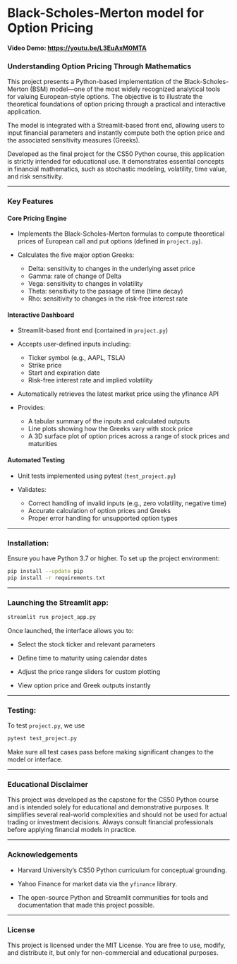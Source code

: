 
# Black-Scholes-Merton model for Option Pricing
#### Video Demo: <https://youtu.be/L3EuAxM0MTA>

### Understanding Option Pricing Through Mathematics

This project presents a Python-based implementation of the Black-Scholes-Merton (BSM) model—one of the most widely recognized analytical tools for valuing European-style options. The objective is to illustrate the theoretical foundations of option pricing through a practical and interactive application.

The model is integrated with a Streamlit-based front end, allowing users to input financial parameters and instantly compute both the option price and the associated sensitivity measures (Greeks).

Developed as the final project for the CS50 Python course, this application is strictly intended for educational use. It demonstrates essential concepts in financial mathematics, such as stochastic modeling, volatility, time value, and risk sensitivity.

---

### Key Features

#### Core Pricing Engine

- Implements the Black-Scholes-Merton formulas to compute theoretical prices of European call and put options (defined in `project.py`).

- Calculates the five major option Greeks:
  - Delta: sensitivity to changes in the underlying asset price
  - Gamma: rate of change of Delta
  - Vega: sensitivity to changes in volatility
  - Theta: sensitivity to the passage of time (time decay)
  - Rho: sensitivity to changes in the risk-free interest rate

#### Interactive Dashboard

- Streamlit-based front end (contained in `project.py`)

- Accepts user-defined inputs including:
  - Ticker symbol (e.g., AAPL, TSLA)
  - Strike price
  - Start and expiration date
  - Risk-free interest rate and implied volatility

- Automatically retrieves the latest market price using the yfinance API

- Provides:
  - A tabular summary of the inputs and calculated outputs
  - Line plots showing how the Greeks vary with stock price
  - A 3D surface plot of option prices across a range of stock prices and maturities

#### Automated Testing

- Unit tests implemented using pytest (`test_project.py`)

- Validates:
  - Correct handling of invalid inputs (e.g., zero volatility, negative time)
  - Accurate calculation of option prices and Greeks
  - Proper error handling for unsupported option types

---

### Installation:
Ensure you have Python 3.7 or higher. To set up the project environment:
```bash
pip install --update pip
pip install -r requirements.txt
```
---
### Launching the Streamlit app:
```bash
streamlit run project_app.py
```
Once launched, the interface allows you to:

- Select the stock ticker and relevant parameters

- Define time to maturity using calendar dates

- Adjust the price range sliders for custom plotting

- View option price and Greek outputs instantly
---
### Testing:
To test `project.py`, we use
```bash
pytest test_project.py
```
Make sure all test cases pass before making significant changes to the model or interface.

---
### Educational Disclaimer
This project was developed as the capstone for the CS50 Python course and is intended solely for educational and demonstrative purposes. It simplifies several real-world complexities and should not be used for actual trading or investment decisions. Always consult financial professionals before applying financial models in practice.

---
### Acknowledgements
- Harvard University’s CS50 Python curriculum for conceptual grounding.

- Yahoo Finance for market data via the `yfinance` library.

- The open-source Python and Streamlit communities for tools and documentation that made this project possible.
---
### License
This project is licensed under the MIT License. You are free to use, modify, and distribute it, but only for non-commercial and educational purposes.
